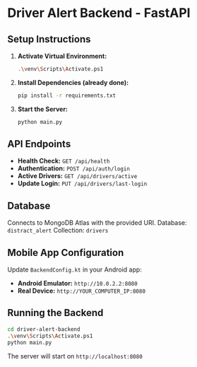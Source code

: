 # Driver Alert Backend - FastAPI

## Setup Instructions

1. **Activate Virtual Environment:**
   ```bash
   .\venv\Scripts\Activate.ps1
   ```

2. **Install Dependencies (already done):**
   ```bash
   pip install -r requirements.txt
   ```

3. **Start the Server:**
   ```bash
   python main.py
   ```

## API Endpoints

- **Health Check:** `GET /api/health`
- **Authentication:** `POST /api/auth/login`
- **Active Drivers:** `GET /api/drivers/active`
- **Update Login:** `PUT /api/drivers/last-login`

## Database

Connects to MongoDB Atlas with the provided URI.
Database: `distract_alert`
Collection: `drivers`

## Mobile App Configuration

Update `BackendConfig.kt` in your Android app:
- **Android Emulator:** `http://10.0.2.2:8080`
- **Real Device:** `http://YOUR_COMPUTER_IP:8080`

## Running the Backend

```bash
cd driver-alert-backend
.\venv\Scripts\Activate.ps1
python main.py
```

The server will start on `http://localhost:8080`
